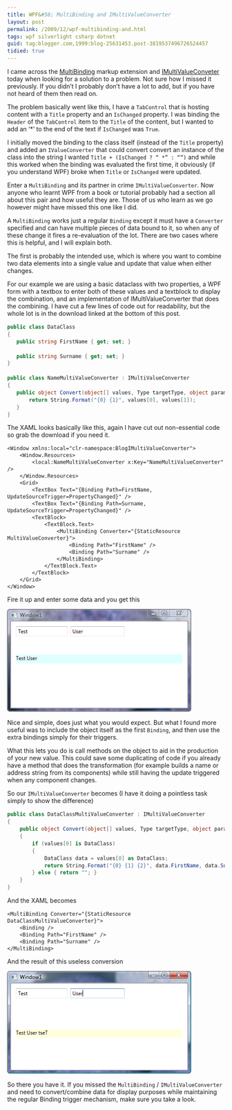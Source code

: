 ```yaml
---
title: WPF&#58; MultiBinding and IMultiValueConverter
layout: post
permalink: /2009/12/wpf-multibinding-and.html
tags: wpf silverlight csharp dotnet
guid: tag:blogger.com,1999:blog-25631453.post-3819537496726524457
tidied: true
---
```


I came across the [MultiBinding](http://msdn.microsoft.com/en-us/library/system.windows.data.multibinding.aspx) markup extension and [IMultiValueConveter](http://msdn.microsoft.com/en-us/library/system.windows.data.imultivalueconverter.aspx) today when looking for a solution to a problem. Not sure how I missed it previously. If you didn’t I probably don’t have a lot to add, but if you have not heard of them then read on.  

<!-- more -->
  
The problem basically went like this, I have a `TabControl` that is hosting content with a `Title` property and an `IsChanged` property. I was binding the `Header` of the `TabControl` item to the `Title` of the content, but I wanted to add an ‘*’ to the end of the text if `IsChanged` was `True`.  
  
I initially moved the binding to the class itself (instead of the `Title` property) and added an `IValueConverter` that could convert convert an instance of the class into the string I wanted `Title + (IsChanged ? “ *” : “”)` and while this worked when the binding was evaluated the first time, it obviously (if you understand WPF) broke when `Title` or `IsChanged` were updated.  
  
Enter a `MultiBinding` and its partner in crime `IMultiValueConverter`. Now anyone who learnt WPF from a book or tutorial probably had a section all about this pair and how useful they are. Those of us who learn as we go however might have missed this one like I did.  
  
A `MultiBinding` works just a regular `Binding` except it must have a `Converter` specified and can have multiple pieces of data bound to it, so when any of these change it fires a re-evaluation of the lot. There are two cases where this is helpful, and I will explain both.  
  
The first is probably the intended use, which is where you want to combine two data elements into a single value and update that value when either changes.  
  
For our example we are using a basic dataclass with two properties, a WPF form with a textbox to enter both of these values and a textblock to display the combination, and an implementation of IMultiValueConverter that does the combining. I have cut a few lines of code out for readability, but the whole lot is in the download linked at the bottom of this post.  
  
```csharp
public class DataClass
{
   public string FirstName { get; set; }

   public string Surname { get; set; }
}

public class NameMultiValueConverter : IMultiValueConverter
{
   public object Convert(object[] values, Type targetType, object parameter, System.Globalization.CultureInfo culture) {
       return String.Format("{0} {1}", values[0], values[1]);
   }
}
```



The XAML looks basically like this, again I have cut out non-essential code so grab the download if you need it.  


```markup
<Window xmlns:local="clr-namespace:BlogIMultiValueConverter">
    <Window.Resources>
        <local:NameMultiValueConverter x:Key="NameMultiValueConverter" />
    </Window.Resources>
    <Grid>
        <TextBox Text="{Binding Path=FirstName, UpdateSourceTrigger=PropertyChanged}" />
        <TextBox Text="{Binding Path=Surname, UpdateSourceTrigger=PropertyChanged}" />
        <TextBlock>
            <TextBlock.Text>
                <MultiBinding Converter="{StaticResource MultiValueConverter}">
                    <Binding Path="FirstName" />
                    <Binding Path="Surname" />
                </MultiBinding>
            </TextBlock.Text>
        </TextBlock>
    </Grid>
</Window>
```

Fire it up and enter some data and you get this  

![captured_Image.png[4]](/images/1382874052721.png)   

Nice and simple, does just what you would expect. But what I found more useful was to include the object itself as the first `Binding`, and then use the extra bindings simply for their triggers.  

What this lets you do is call methods on the object to aid in the production of your new value. This could save some duplicating of code if you already have a method that does the transformation (for example builds a name or address string from its components) while still having the update triggered when any component changes.  


So our `IMultiValueConverter` becomes (I have it doing a pointless task simply to show the difference)  


```csharp
public class DataClassMultiValueConverter : IMultiValueConverter
{
    public object Convert(object[] values, Type targetType, object parameter, System.Globalization.CultureInfo culture)
    {
        if (values[0] is DataClass)
        {
            DataClass data = values[0] as DataClass;
            return String.Format("{0} {1} {2}", data.FirstName, data.Surname, data.ExtraData());
        } else { return ""; }
    }
}
```

And the XAML becomes  

```markup
<MultiBinding Converter="{StaticResource DataClassMultiValueConverter}">
    <Binding />
    <Binding Path="FirstName" />
    <Binding Path="Surname" />
</MultiBinding>
```

And the result of this useless conversion  

![captured_Image.png[6]](/images/1382874052726.png)   

So there you have it. If you missed the `MultiBinding` / `IMultiValueConverter` and need to convert/combine data for display purposes while maintaining the regular Binding trigger mechanism, make sure you take a look.  



  
  
